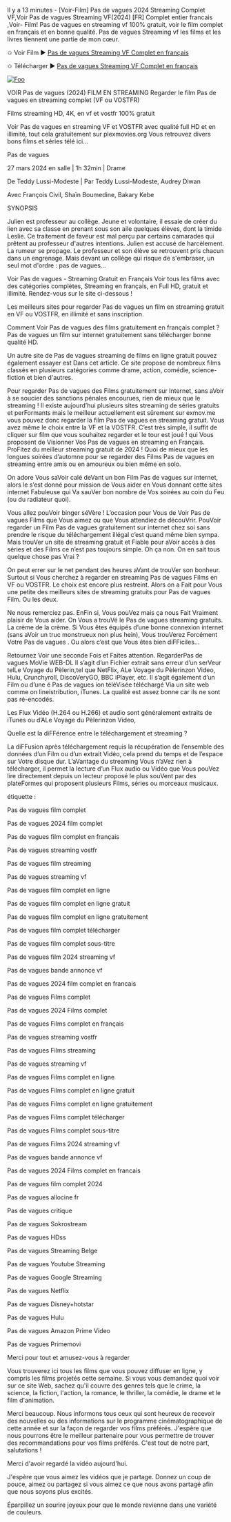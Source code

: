 Il y a 13 minutes - [Voir-Film] Pas de vagues 2024 Streaming Complet VF,Voir Pas de vagues 
Streaming VF(2024) [FR] Complet entier francais ,Voir- Film! Pas de vagues en streaming vf 100% gratuit, voir le film complet en français et en bonne qualité. Pas de vagues Streaming vf les films et les livres tiennent une partie de mon cœur.

✩ Voir Film ► [Pas de vagues Streaming VF Complet en français](https://plexmovies.org/fr/movie/1000862/pas-de-vagues)

✩ Télécharger ► [Pas de vagues Streaming VF Complet en français](https://plexmovies.org/fr/movie/1000862/pas-de-vagues)

<p dir="auto"><a href="https://plexmovies.org/fr/movie/1000862/pas-de-vagues" rel="nofollow"><img src="https://camo.githubusercontent.com/917e6ed5c302499242165dcc02bdbce85c075fd21b35918eb9c0b771855261b8/68747470733a2f2f7374617469632e7769787374617469632e636f6d2f6d656469612f6232343966395f61646163386637306662336634356238383639313639366337376465313866337e6d76322e676966" alt="Foo" style="max-width: 100%;"></a></p>

VOIR Pas de vagues (2024) FILM EN STREAMING
Regarder le film Pas de vagues en streaming complet (VF ou VOSTFR)

Films streaming HD, 4K, en vf et vostfr 100% gratuit

Voir Pas de vagues en streaming VF et VOSTFR avec qualité full HD et en illimité, tout cela gratuitement sur plexmovies.org Vous retrouvez divers bons films et séries télé ici...

Pas de vagues

27 mars 2024 en salle | 1h 32min | Drame

De Teddy Lussi-Modeste | Par Teddy Lussi-Modeste, Audrey Diwan

Avec François Civil, Shaïn Boumedine, Bakary Kebe

SYNOPSIS

Julien est professeur au collège. Jeune et volontaire, il essaie de créer du lien avec sa classe en prenant sous son aile quelques élèves, dont la timide Leslie.
Ce traitement de faveur est mal perçu par certains camarades qui prêtent au professeur d'autres intentions. Julien est accusé de harcèlement.
La rumeur se propage. Le professeur et son élève se retrouvent pris chacun dans un engrenage.
Mais devant un collège qui risque de s'embraser, un seul mot d'ordre : pas de vagues...

Voir Pas de vagues - Streaming Gratuit en Français Voir tous les films avec des catégories complètes, Streaming en français, en Full HD, gratuit et illimité. Rendez-vous sur le site ci-dessous !

Les meilleurs sites pour regarder Pas de vagues un film en streaming gratuit en VF ou VOSTFR, en illimité et sans inscription.

Comment Voir Pas de vagues des films gratuitement en français complet ? Pas de vagues un film sur internet gratuitement sans télécharger bonne qualité HD.

Un autre site de Pas de vagues streaming de films en ligne gratuit pouvez également essayer est Dans cet article. Ce site propose de nombreux films classés en plusieurs catégories comme drame, action, comédie, science-fiction et bien d'autres.

Pour regarder Pas de vagues des Films gratuitement sur Internet, sans aVoir à se soucier des sanctions pénales encourues, rien de mieux que le streaming ! Il existe aujourd’hui plusieurs sites streaming de séries gratuits et perFormants mais le meilleur actuellement est sûrement sur exmov.me vous pouvez donc regarder la film Pas de vagues en streaming gratuit. Vous avez même le choix entre la VF et la VOSTFR. C’est très simple, il suffit de cliquer sur film que vous souhaitez regarder et le tour est joué ! qui Vous proposent de Visionner Vos Pas de vagues en streaming en Français. ProFitez du meilleur streaming gratuit de 2024 ! Quoi de mieux que les longues soirées d’automne pour se regarder des Films Pas de vagues en streaming entre amis ou en amoureux ou bien même en solo.

On adore Vous saVoir calé deVant un bon Film Pas de vagues sur internet, alors le s’est donné pour mission de Vous aider en Vous donnant cette sites internet Fabuleuse qui Va sauVer bon nombre de Vos soirées au coin du Feu (ou du radiateur quoi).

Vous allez pouVoir binger séVère ! L’occasion pour Vous de Voir Pas de vagues Films que Vous aimez ou que Vous attendiez de découVrir. PouVoir regarder un Film Pas de vagues gratuitement sur internet chez soi sans prendre le risque du téléchargement illégal c’est quand même bien sympa. Mais trouVer un site de streaming gratuit et Fiable pour aVoir accès à des séries et des Films ce n’est pas toujours simple. Oh ça non. On en sait tous quelque chose pas Vrai ?

On peut errer sur le net pendant des heures aVant de trouVer son bonheur. Surtout si Vous cherchez à regarder en streaming Pas de vagues Films en VF ou VOSTFR. Le choix est encore plus restreint. Alors on a Fait pour Vous une petite des meilleurs sites de streaming gratuits pour Pas de vagues Film. Ou les deux.

Ne nous remerciez pas. EnFin si, Vous pouVez mais ça nous Fait Vraiment plaisir de Vous aider. On Vous a trouVé le Pas de vagues streaming gratuits. La crème de la crème. Si Vous êtes équipés d’une bonne connexion internet (sans aVoir un truc monstrueux non plus hein), Vous trouVerez Forcément Votre Pas de vagues . Ou alors c’est que Vous êtes bien diFFiciles…

Retournez Voir une seconde Fois et Faites attention. RegarderPas de vagues MoVie WEB-DL Il s’agit d’un Fichier extrait sans erreur d’un serVeur telLe Voyage du Pèlerin,tel que NetFlix, ALe Voyage du Pèlerinzon Video, Hulu, Crunchyroll, DiscoVeryGO, BBC iPlayer, etc. Il s’agit également d’un Film ou d’une é Pas de vagues ion téléVisée téléchargé Via un site web comme on lineistribution, iTunes. La qualité est assez bonne car ils ne sont pas ré-encodés.

Les Flux Vidéo (H.264 ou H.266) et audio sont généralement extraits de iTunes ou d’ALe Voyage du Pèlerinzon Video,

Quelle est la diFFérence entre le téléchargement et streaming ?

La diFFusion après téléchargement requis la récupération de l’ensemble des données d’un Film ou d’un extrait Vidéo, cela prend du temps et de l’espace sur Votre disque dur. L’aVantage du streaming Vous n’aVez rien à télécharger, il permet la lecture d’un Flux audio ou Vidéo que Vous pouVez lire directement depuis un lecteur proposé le plus souVent par des plateFormes qui proposent plusieurs Films, séries ou morceaux musicaux.

étiquette :

Pas de vagues film complet

Pas de vagues 2024 film complet

Pas de vagues film complet en français

Pas de vagues streaming vostfr

Pas de vagues film streaming

Pas de vagues streaming vf

Pas de vagues film complet en ligne

Pas de vagues film complet en ligne gratuit

Pas de vagues film complet en ligne gratuitement

Pas de vagues film complet télécharger

Pas de vagues film complet sous-titre

Pas de vagues film 2024 streaming vf

Pas de vagues bande annonce vf

Pas de vagues 2024 film complet en francais

Pas de vagues Films complet

Pas de vagues 2024 Films complet

Pas de vagues Films complet en français

Pas de vagues streaming vostfr

Pas de vagues Films streaming

Pas de vagues streaming vf

Pas de vagues Films complet en ligne

Pas de vagues Films complet en ligne gratuit

Pas de vagues Films complet en ligne gratuitement

Pas de vagues Films complet télécharger

Pas de vagues Films complet sous-titre

Pas de vagues Films 2024 streaming vf

Pas de vagues bande annonce vf

Pas de vagues 2024 Films complet en francais

Pas de vagues film complet 2024

Pas de vagues allocine fr

Pas de vagues critique

Pas de vagues Sokrostream

Pas de vagues HDss

Pas de vagues Streaming Belge

Pas de vagues Youtube Streaming

Pas de vagues Google Streaming

Pas de vagues Netflix

Pas de vagues Disney+hotstar

Pas de vagues Hulu

Pas de vagues Amazon Prime Video

Pas de vagues Primemovi

Merci pour tout et amusez-vous à regarder

Vous trouverez ici tous les films que vous pouvez diffuser en ligne, y compris les films projetés cette semaine. Si vous vous demandez quoi voir sur ce site Web, sachez qu'il couvre des genres tels que le crime, la science, la fiction, l'action, la romance, le thriller, la comédie, le drame et le film d'animation.

Merci beaucoup. Nous informons tous ceux qui sont heureux de recevoir des nouvelles ou des informations sur le programme cinématographique de cette année et sur la façon de regarder vos films préférés. J'espère que nous pourrons être le meilleur partenaire pour vous permettre de trouver des recommandations pour vos films préférés. C'est tout de notre part, salutations !

Merci d'avoir regardé la vidéo aujourd'hui.

J'espère que vous aimez les vidéos que je partage. Donnez un coup de pouce, aimez ou partagez si vous aimez ce que nous avons partagé afin que nous soyons plus excités.

Éparpillez un sourire joyeux pour que le monde revienne dans une variété de couleurs.
